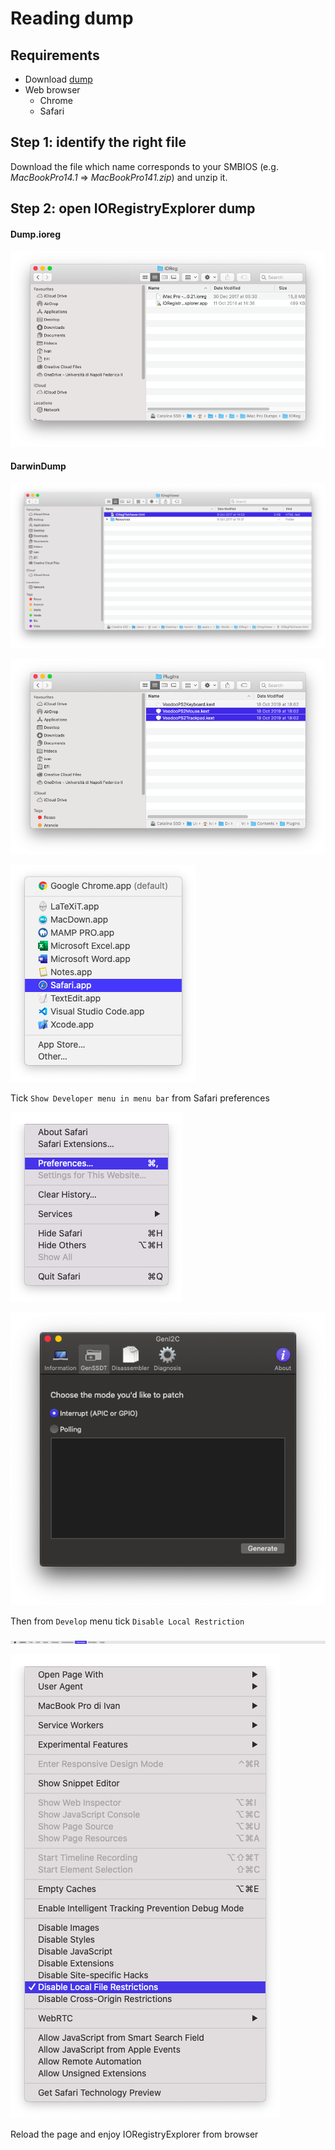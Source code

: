 # Reading dump

## Requirements

* Download [dump](https://github.com/dreamwhite/mammamia-marcello-vanilla-guides/tree/master/acpi/original-acpi-and-ioregistryexplorer-from-macs)
* Web browser
  * Chrome
  * Safari

## Step 1: identify the right file

Download the file which name corresponds to your SMBIOS \(e.g. _MacBookPro14.1_ =&gt; _MacBookPro141.zip_\) and unzip it.

## Step 2: open IORegistryExplorer dump

#### Dump.ioreg

![iMac Pro IORegistryExplorer dump](../../.gitbook/assets/image%20%2853%29.png)

#### DarwinDump 

![Open IORegFileViewer.html using Safari](../../.gitbook/assets/image%20%2861%29.png)

![](../../.gitbook/assets/image%20%2832%29.png)

![](../../.gitbook/assets/image%20%2838%29.png)

Tick `Show Developer menu in menu bar` from Safari preferences

![](../../.gitbook/assets/image%20%2835%29.png)

![](../../.gitbook/assets/image%20%284%29.png)

Then from `Develop` menu tick `Disable Local Restriction`

![](../../.gitbook/assets/image%20%2883%29.png)

![](../../.gitbook/assets/image%20%2880%29.png)

Reload the page and enjoy IORegistryExplorer from browser

## 

